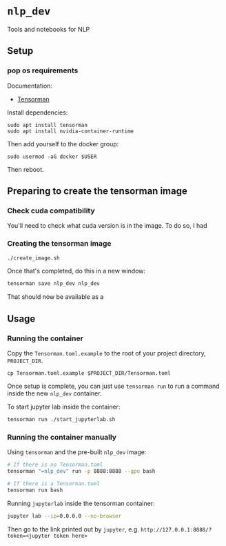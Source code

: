 `nlp_dev`
==============================

Tools and notebooks for NLP

Setup
-------------------

### pop os requirements

Documentation:

- [Tensorman](https://support.system76.com/articles/use-tensorman/)

Install dependencies:

```
sudo apt install tensorman
sudo apt install nvidia-container-runtime
```

Then add yourself to the docker group:

```
sudo usermod -aG docker $USER
```

Then reboot.

## Preparing to create the tensorman image

### Check cuda compatibility

You'll need to check what cuda version is in the image. To do so, I had 

### Creating the tensorman image

```bash
./create_image.sh
```

Once that's completed, do this in a new window:

```bash
tensorman save nlp_dev nlp_dev
```

That should now be available as a 

Usage
------------------------------

### Running the container

Copy the `Tensorman.toml.example` to the root of your project directory, `PROJECT_DIR`.

```
cp Tensorman.toml.example $PROJECT_DIR/Tensorman.toml
```

Once setup is complete, you can just use `tensorman run` to run a command inside the new `nlp_dev` container.

To start jupyter lab inside the container:

```bash
tensorman run ./start_jupyterlab.sh
```

### Running the container manually

Using `tensorman` and the pre-built `nlp_dev` image:

```sh
# If there is no Tensorman.toml
tensorman "=nlp_dev" run -p 8888:8888 --gpu bash

# If there is a Tensorman.toml
tensorman run bash
```

Running `jupyterlab` inside the tensorman container:

```sh
jupyter lab --ip=0.0.0.0 --no-browser
```

Then go to the link printed out by `jupyter`, e.g. `http://127.0.0.1:8888/?token=<jupyter token here>`

